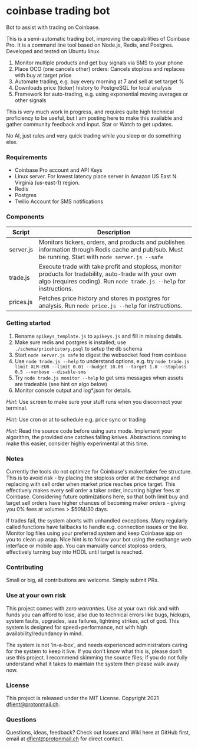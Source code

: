 # coinbase trading bot

Bot to assist with trading on Coinbase.

This is a semi-automatic trading bot, improving the capabilities of Coinbase Pro. It is a command line tool based on Node.js, Redis, and Postgres. Developed and tested on Ubuntu linux.

1. Monitor multiple products and get buy signals via SMS to your phone
1. Place OCO (one cancels other) orders: Cancels stoploss and replaces with buy at target price
1. Automate trading, e.g. buy every morning at 7 and sell at set target %
1. Downloads price (ticker) history to PostgreSQL for local analysis
1. Framework for auto-trading, e.g. using exponential moving averages or other signals

This is very much work in progress, and requires quite high technical proficiency to be useful, but I am posting here to 
make this available and gather community feedback and input. Star or Watch to get updates.

No AI, just rules and very quick trading while you sleep or do something else.


### Requirements

* Coinbase Pro account and API Keys
* Linux server. For lowest latency place server in Amazon US East N. Virginia (us-east-1) region.
* Redis
* Postgres
* Twilio Account for SMS notifications


### Components

|Script|Description|
|---|---|
|server.js|Monitors tickers, orders, and products and publishes information through Redis cache and pub/sub. Must be running. Start with `node server.js --safe`|
|trade.js|Execute trade with take profit and stoploss, monitor products for tradability, auto-trade with your own algo (requires coding). Run `node trade.js --help` for instructions.|
|prices.js|Fetches price history and stores in postgres for analysis. Run `node price.js --help` for instructions.|


### Getting started

1. Rename `apikeys_template.js` to `apikeys.js` and fill in missing details.
2. Make sure redis and postgres is installed; use `./schema/pricehistory.psql` to setup the db schema
3. Start `node server.js safe` to digest the websocket feed from coinbase
4. Use `node trade.js --help` to understand options, e.g. try `node trade.js limit XLM-EUR --limit 0.01 --budget 10.00 --target 1.0 --stoploss 0.5 --verbose --disable-sms`
5. Try `node trade.js monitor --help` to get sms messages when assets are tradeable (see hint on algo below)
6. Monitor console output and log*.json for details.

_Hint:_ Use screen to make sure your stuff runs when you disconnect your terminal.

_Hint:_ Use cron or at to schedule e.g. price sync or trading

_Hint:_ Read the source code before using `auto` mode. Implement your algorithm, the provided one catches falling knives. Abstractions coming to make this easier, consider highly experimental at this time.



### Notes

Currently the tools do not optimize for Coinbase's maker/taker fee structure. This is to avoid risk - by placing the stoploss order at the exchange and replacing with sell order when market price reaches price target. This effectively makes every sell order a taker order, incurring higher fees at Coinbase. Considering future optimizations here, so that both limit buy and target sell orders have higher chances of becoming maker orders - giving you 0% fees at volumes > $50M/30 days.

If trades fail, the system aborts with unhandled exceptions. Many regularly called functions have failbacks to handle e.g. connection issues or the like. Monitor log files using your preferred system and keep Coinbase app on you to clean up asap. Nice hint is to follow your bot using the exchange web interface or mobile app. You can manually cancel stoploss orders, effectively turning buy into HODL until target is reached.


### Contributing

Small or big, all contributions are welcome. Simply submit PRs.


### Use at your own risk

This project comes with _*zero warranties*_. Use at your own risk and with funds you can afford to lose, also due to technical errors like bugs, hickups, system faults, upgrades, iaas failures, lightning strikes, act of god. This system is designed for speed+performance, not with high availability/redundancy in mind.

The system is not 'in-a-box', and needs experienced administrators caring for the system to keep it live. If you don't know what this is, please don't use this project. I recommend skimming the source files; if you do not fully understand what it takes to maintain the system then please walk away now.


### License

This project is released under the MIT License. Copyright 2021 dfient@protonmail.ch.


### Questions

Questions, ideas, feedback? Check out Issues and Wiki here at GitHub first, email at dfient@protonmail.ch for direct contact.

